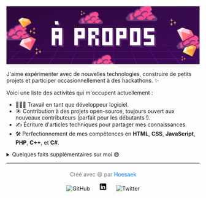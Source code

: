 <img src="https://raw.githubusercontent.com/hoesaek/hoesaek/main/about.png" alt="Image principale">

J'aime expérimenter avec de nouvelles technologies, construire de petits projets et participer occasionnellement à des hackathons. ✨

Voici une liste des activités qui m'occupent actuellement :

- 👩🏻‍💻 Travail en tant que développeur logiciel.
- ☀️ Contribution à des projets open-source, toujours ouvert aux nouveaux contributeurs (parfait pour les débutants !).
- ✍️ Écriture d'articles techniques pour partager mes connaissances.
- 🛠 Perfectionnement de mes compétences en **HTML**, **CSS**, **JavaScript**, **PHP**, **C++**, et **C#**.

<details>
  <summary>Quelques faits supplémentaires sur moi 😄</summary>
  <br>
  <p><i>Hey Siri, joue "Keseriya!" de Arijit singh 🎶</i><p>

  - J'aime beaucoup l'escalade.
  - Ma playlist préférée quand je code : la reduction de bruit de mon casque. ⭐️
  - Je sur-kiff les webtoons de tous genres  
  

   <a href="https://github.com/hoesaek/hoesaek/github-readme-stats">
    <img height=200 align="center" src="https://github-readme-stats.vercel.app/api?username=hoesaek&theme=nord" />
  </a>
  <a href="https://github.com/hoesaek/hoesaek/convoychat">
    <img height=200 align="center" src="https://github-readme-stats.vercel.app/api/top-langs?username=hoesaek&layout=compact&langs_count=8&card_width=320&theme=nord" />
  </a>
  <br><br>
</details>

<hr>
<footer style="text-align: center; margin-top: 20px;">
  <p style="font-size: 14px; color: #6c757d;">
    Créé avec 😄 par <a href="https://raw.githubusercontent.com/hoesaek" style="color: #007BFF; text-decoration: none;">Hoesaek</a>
  </p>
  <div>
    <a href="#" style="margin: 0 10px; text-decoration: none;">
      <img src="https://raw.githubusercontent.com/simple-icons/simple-icons/develop/icons/github.svg" alt="GitHub" width="20">
    </a>
    <a href="#" style="margin: 0 10px; text-decoration: none;">
      <img src="https://raw.githubusercontent.com/simple-icons/simple-icons/develop/icons/linkedin.svg" alt="LinkedIn" width="20">
    </a>
    <a href="#" style="margin: 0 10px; text-decoration: none;">
      <img src="https://raw.githubusercontent.com/simple-icons/simple-icons/develop/icons/twitter.svg" alt="Twitter" width="20">
    </a>
  </div>
</footer>


